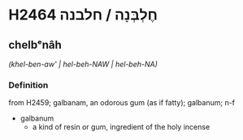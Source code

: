 # H2464 חֶלְבְּנָה / חלבנה

## chelbᵉnâh

_(khel-ben-aw' | hel-beh-NAW | hel-beh-NA)_

### Definition

from H2459; galbanam, an odorous gum (as if fatty); galbanum; n-f

- galbanum
  - a kind of resin or gum, ingredient of the holy incense
